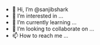 - 👋 Hi, I’m @sanjibshark
- 👀 I’m interested in ...
- 🌱 I’m currently learning ...
- 💞️ I’m looking to collaborate on ...
- 📫 How to reach me ...

<!---
sanjibshark/sanjibshark is a ✨ special ✨ repository because its `README.md` (this file) appears on your GitHub profile.
You can click the Preview link to take a look at your changes.
--->
